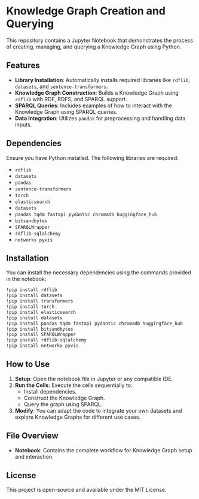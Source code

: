 # Knowledge Graph Creation and Querying

This repository contains a Jupyter Notebook that demonstrates the process of creating, managing, and querying a Knowledge Graph using Python.

## Features

- **Library Installation**: Automatically installs required libraries like `rdflib`, `datasets`, and `sentence-transformers`.
- **Knowledge Graph Construction**: Builds a Knowledge Graph using `rdflib` with RDF, RDFS, and SPARQL support.
- **SPARQL Queries**: Includes examples of how to interact with the Knowledge Graph using SPARQL queries.
- **Data Integration**: Utilizes `pandas` for preprocessing and handling data inputs.

## Dependencies

Ensure you have Python installed. The following libraries are required:

- `rdflib`
- `datasets`
- `pandas`
- `sentence-transformers`
- `torch`
- `elasticsearch`
- `datasets`
- `pandas tqdm fastapi pydantic chromadb huggingface_hub`
- `bitsandbytes`
- `SPARQLWrapper`
- `rdflib-sqlalchemy`
- `networkx pyvis`

## Installation

You can install the necessary dependencies using the commands provided in the notebook:

```bash
!pip install rdflib
!pip install datasets
!pip install transformers
!pip install torch
!pip install elasticsearch
!pip install datasets
!pip install pandas tqdm fastapi pydantic chromadb huggingface_hub
!pip install bitsandbytes
!pip install SPARQLWrapper
!pip install rdflib-sqlalchemy
!pip install networkx pyvis
```

## How to Use

1. **Setup**: Open the notebook file in Jupyter or any compatible IDE.
2. **Run the Cells**: Execute the cells sequentially to:
   - Install dependencies.
   - Construct the Knowledge Graph.
   - Query the graph using SPARQL.
3. **Modify**: You can adapt the code to integrate your own datasets and explore Knowledge Graphs for different use cases.

## File Overview

- **Notebook**: Contains the complete workflow for Knowledge Graph setup and interaction.

## License

This project is open-source and available under the MIT License.
